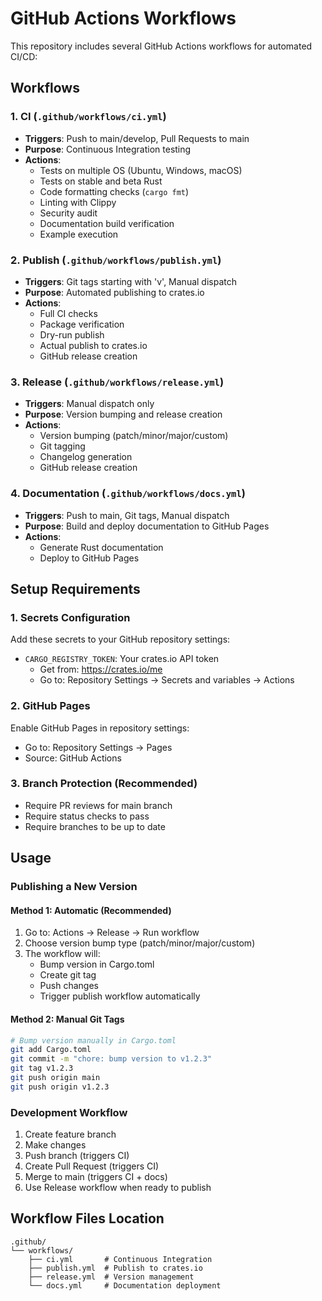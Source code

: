# GitHub Actions Workflows

This repository includes several GitHub Actions workflows for automated CI/CD:

## Workflows

### 1. **CI** (`.github/workflows/ci.yml`)
- **Triggers**: Push to main/develop, Pull Requests to main
- **Purpose**: Continuous Integration testing
- **Actions**:
  - Tests on multiple OS (Ubuntu, Windows, macOS)
  - Tests on stable and beta Rust
  - Code formatting checks (`cargo fmt`)
  - Linting with Clippy
  - Security audit
  - Documentation build verification
  - Example execution

### 2. **Publish** (`.github/workflows/publish.yml`)
- **Triggers**: Git tags starting with 'v', Manual dispatch
- **Purpose**: Automated publishing to crates.io
- **Actions**:
  - Full CI checks
  - Package verification
  - Dry-run publish
  - Actual publish to crates.io
  - GitHub release creation

### 3. **Release** (`.github/workflows/release.yml`)
- **Triggers**: Manual dispatch only
- **Purpose**: Version bumping and release creation
- **Actions**:
  - Version bumping (patch/minor/major/custom)
  - Git tagging
  - Changelog generation
  - GitHub release creation

### 4. **Documentation** (`.github/workflows/docs.yml`)
- **Triggers**: Push to main, Git tags, Manual dispatch
- **Purpose**: Build and deploy documentation to GitHub Pages
- **Actions**:
  - Generate Rust documentation
  - Deploy to GitHub Pages

## Setup Requirements

### 1. **Secrets Configuration**
Add these secrets to your GitHub repository settings:

- `CARGO_REGISTRY_TOKEN`: Your crates.io API token
  - Get from: https://crates.io/me
  - Go to: Repository Settings → Secrets and variables → Actions

### 2. **GitHub Pages**
Enable GitHub Pages in repository settings:
- Go to: Repository Settings → Pages
- Source: GitHub Actions

### 3. **Branch Protection** (Recommended)
- Require PR reviews for main branch
- Require status checks to pass
- Require branches to be up to date

## Usage

### Publishing a New Version

#### Method 1: Automatic (Recommended)
1. Go to: Actions → Release → Run workflow
2. Choose version bump type (patch/minor/major/custom)
3. The workflow will:
   - Bump version in Cargo.toml
   - Create git tag
   - Push changes
   - Trigger publish workflow automatically

#### Method 2: Manual Git Tags
```bash
# Bump version manually in Cargo.toml
git add Cargo.toml
git commit -m "chore: bump version to v1.2.3"
git tag v1.2.3
git push origin main
git push origin v1.2.3
```

### Development Workflow
1. Create feature branch
2. Make changes
3. Push branch (triggers CI)
4. Create Pull Request (triggers CI)
5. Merge to main (triggers CI + docs)
6. Use Release workflow when ready to publish

## Workflow Files Location
```
.github/
└── workflows/
    ├── ci.yml       # Continuous Integration
    ├── publish.yml  # Publish to crates.io
    ├── release.yml  # Version management
    └── docs.yml     # Documentation deployment
```

